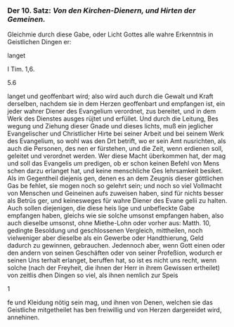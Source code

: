 <!-- Seite 34; content-0052.xml -->

### Der 10. Satz: *Von den Kirchen-Dienern, und Hirten der Gemeinen.*


Gleichmie durch diese Gabe, oder Licht Gottes
   alle wahre Erkenntnis in Geistlichen Dingen er:

langet

I Tim. 1,6.

5.6

<!-- Seie 35; content-0053.xml -->

langet und geoffenbart wird; also wird auch durch die Gewalt und Kraft
derselben, nachdem sie in dem Herzen geoffenbart und empfangen ist, ein
jeder wahrer Diener des Evangelium verordnet, zus bereitet, und in dem Werk des
Dienstes ausges rüjtet und erfüllet. Und durch die Leitung, Bes wegung und
Ziehung dieser Gnade und dieses lichts, muß ein jeglicher Evangelischer und
Christlicher Hirte bei seiner Arbeit und bei seinem Werk des Evangelium, so
wohl was den Drt betrift, wo er sein Amt nusrichten, als auch die Personen,
des nen er fürstehen, und die Zeit, wenn erdienen soll, geleitet und verordnet
werden. Wer diese Macht überkommen hat, der mag und soll das Evangelis um
predigen, ob er schon keinen Befehl von Mens schen darzu erlanget hat, und
keine menschliche Ges lehrsamkeit besiket. Als im Gegentheil diejenis gen,
denen es an dem Zeugnis dieser göttlichen Gas be fehlet, sie mogen noch so
gelehrt sein; und noch so viel Vollmacht von Menschen und Geineinen aufs
zuweisen haben, sind für nichts besser als Betrüs ger, und keinesweges für
wahre Diener des Evane gelii zu halten. Auch sollen diejenigen, die diese
heis lige und unbefleckte Gabe empfangen haben, gleichs wie sie solche umsonst
empfangen haben, also auch dieselbe umsonst, ohne Miethe-Lohn oder vorher
aus: Matth. 10, gedingte Besoldung und geschlossenen Vergleich, mittheilen,
noch vielweniger aber dieselbe als ein Gewerbe oder Handthierung, Geld dadurch
zu gewinnen, gebrauchen. Jedennoch aber, wenn Gott einen oder den andern von
seinen Geschäften oder von seiner Profeßion, wodurch er seinen Uns terhalt
erlanget, beruffen hat, so ist es nicht uns recht, wenn solche (nach der
Freyheit, die ihnen der Herr in ihrem Gewissen ertheilet) von zeitlis dhen
Dingen so viel, als ihnen nemlich zur Speis

1

<!-- Seie 36; content-0054.xml -->

fe und Kleidung nötig sein mag, und ihnen von Denen, welchen sie das
Geistliche mitgetheilet has ben freiwillig und von Herzen dargereidet wird,
annehinen.